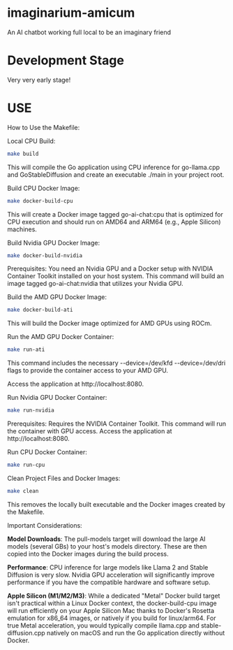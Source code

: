 # imaginarium-amicum
An AI chatbot working full local to be an imaginary friend

# Development Stage
Very very early stage!

# USE

How to Use the Makefile:

Local CPU Build:

```Bash
make build
```

This will compile the Go application using CPU inference for go-llama.cpp and GoStableDiffusion and create an executable ./main in your project root.

Build CPU Docker Image:

```Bash
make docker-build-cpu
```

This will create a Docker image tagged go-ai-chat:cpu that is optimized for CPU execution and should run on AMD64 and ARM64 (e.g., Apple Silicon) machines.

Build Nvidia GPU Docker Image:

```Bash
make docker-build-nvidia
```

Prerequisites: You need an Nvidia GPU and a Docker setup with NVIDIA Container Toolkit installed on your host system. This command will build an image tagged go-ai-chat:nvidia that utilizes your Nvidia GPU.


Build the AMD GPU Docker Image:

```Bash
make docker-build-ati
```
This will build the Docker image optimized for AMD GPUs using ROCm.

Run the AMD GPU Docker Container:

```Bash
make run-ati
```
This command includes the necessary --device=/dev/kfd --device=/dev/dri flags to provide the container access to your AMD GPU.

Access the application at http://localhost:8080.

Run Nvidia GPU Docker Container:

```Bash
make run-nvidia
```
Prerequisites: Requires the NVIDIA Container Toolkit. This command will run the container with GPU access. Access the application at http://localhost:8080.

Run CPU Docker Container:

```Bash
make run-cpu
```

Clean Project Files and Docker Images:

```Bash
make clean
```

This removes the locally built executable and the Docker images created by the Makefile.

Important Considerations:

__Model Downloads__: The pull-models target will download the large AI models (several GBs) to your host's models directory. These are then copied into the Docker images during the build process.

__Performance__: CPU inference for large models like Llama 2 and Stable Diffusion is very slow. Nvidia GPU acceleration will significantly improve performance if you have the compatible hardware and software setup.

__Apple Silicon (M1/M2/M3)__: While a dedicated "Metal" Docker build target isn't practical within a Linux Docker context, the docker-build-cpu image will run efficiently on your Apple Silicon Mac thanks to Docker's Rosetta emulation for x86_64 images, or natively if you build for linux/arm64. For true Metal acceleration, you would typically compile llama.cpp and stable-diffusion.cpp natively on macOS and run the Go application directly without Docker.
